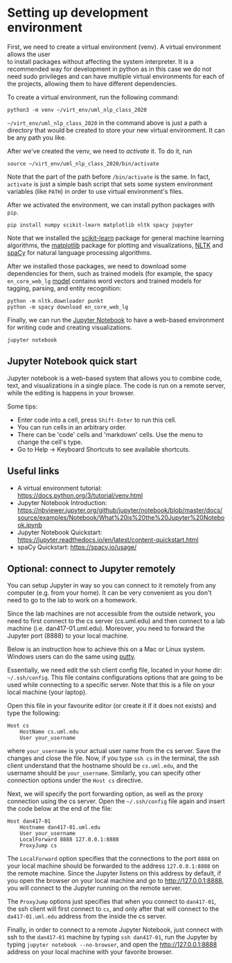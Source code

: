 # Setting up development environment

First, we need to create a virtual environment (venv). A virtual environment allows the user  
to install packages without affecting the system interpreter. It is a recommended way for development in python 
as in this case we do not need sudo privileges and can have multiple virtual environments for each of 
the projects, allowing them to have different dependencies.

To create a virtual environment, run the following command:
```
python3 -m venv ~/virt_env/uml_nlp_class_2020
```
`~/virt_env/uml_nlp_class_2020` in the command above is just a path a directory that would be created 
to store your new virtual environment. It can be any path you like.

After we've created the venv, we need to *activate* it. To do it, run 
```
source ~/virt_env/uml_nlp_class_2020/bin/activate
```
Note that the part of the path before `/bin/activate` is the same. In fact, `activate` is 
just a simple bash script that sets some system environment variables (like `PATH`) in order to use 
virtual environment's files.

After we activated the environment, we can install python packages with `pip`. 
```
pip install numpy scikit-learn matplotlib nltk spacy jupyter
``` 

Note that we installed the [scikit-learn](https://scikit-learn.org/stable/) package
for general machine learning algorithms, the [matplotlib](https://matplotlib.org/) package for plotting 
and visualizations, [NLTK](http://www.nltk.org/) and [spaCy](https://spacy.io/) 
for natural language processing algorithms. 

After we installed those packages, we need to download some dependencies for them, 
such as trained models (for example, the spacy `en_core_web_lg` 
[model](https://spacy.io/models/en#en_core_web_lg) contains word vectors and 
trained models for tagging, parsing, and entity recognition:
```
python -m nltk.downloader punkt
python -m spacy download en_core_web_lg
```

Finally, we can run the [Jupyter Notebook](https://jupyter.org/) to have a web-based environment for writing code 
and creating visualizations.
```
jupyter notebook
```

## Jupyter Notebook quick start
Jupyter notebook is a web-based system that allows you to combine 
code, text, and visualizations in a single place. The code is run on a remote 
server, while the editing is happens in your browser. 

Some tips:
 - Enter code into a cell, press `Shift-Enter` to run this cell.
 - You can run cells in an arbitrary order.
 - There can be 'code' cells and 'markdown' cells. 
 Use the menu to change the cell's type.
 - Go to Help -> Keyboard Shortcuts to see available shortcuts.  
   

## Useful links
 - A virtual environment tutorial: https://docs.python.org/3/tutorial/venv.html
 - Jupyter Notebook Introduction: https://nbviewer.jupyter.org/github/jupyter/notebook/blob/master/docs/source/examples/Notebook/What%20is%20the%20Jupyter%20Notebook.ipynb
 - Jupyter Notebook Quickstart: https://jupyter.readthedocs.io/en/latest/content-quickstart.html
 - spaCy Quickstart: https://spacy.io/usage/


## Optional: connect to Jupyter remotely
You can setup Jupyter in way so you can connect to it remotely 
from any computer (e.g. from your home). It can be very convenient 
as you don't need to go to the lab to work on a homework.

Since the lab machines are not accessible from the outside network, 
you need to first connect to the cs server (cs.uml.edu) and then connect 
to a lab machine (i.e. dan417-01.uml.edu). Moreover, you need to 
forward the Jupyter port (8888) to your local machine. 

Below is an instruction how to achieve this on a Mac or Linux system. 
Windows users can do the same using [putty](https://putty.org/).

Essentially, we need edit the ssh client config file, 
located in your home dir: `~/.ssh/config`. 
This file contains configurations options that are going to be used 
while connecting to a specific server. Note that this is a file on your local machine (your laptop).

Open this file in your favourite editor (or create it if it does not exists) and type the following:
```
Host cs
    HostName cs.uml.edu
    User your_username
``` 
where `your_username` is your actual user name from the cs server. Save the changes and close the file. 
Now, if you type `ssh cs` in the terminal, the ssh client understand that the hostname should be `cs.uml.edu`, 
and the username should be `your_username`. Similarly, you can specify other connection options 
under the `Host cs` directive.

Next, we will specify the port forwarding option, as well as the proxy connection using the cs server.
Open the `~/.ssh/config` file again and insert the code below at the end of the file:
```
Host dan417-01
    Hostname dan417-01.uml.edu
    User your_username
    LocalForward 8888 127.0.0.1:8888
    ProxyJump cs
```

The `LocalForward` option specifies that the connections to the port `8888` on your local machine should be
forwarded to the address `127.0.0.1:8888` on the remote machine. Since the Jupyter listens on this address by default, 
if you open the browser on your local machine and go to http://127.0.0.1:8888, you will connect to the Jupyter 
running on the remote server. 

The `ProxyJump` options just specifies that when you connect to `dan417-01`, the ssh client will first connect to `cs`,
and only after that will connect to the `da417-01.uml.edu` address from the inside the cs server.

Finally, in order to connect to a remote Jupyter Notebook, just connect with ssh to the `dan417-01` machine by typing 
`ssh dan417-01`, run the Jupyter by typing `jupyter notebook --no-browser`, and open the http://127.0.0.1:8888
address on your local machine with your favorite browser. 


